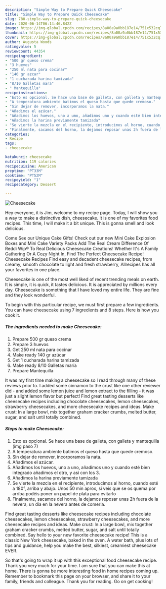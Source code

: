 ```yaml
---
description: "Simple Way to Prepare Quick Cheesecake"
title: "Simple Way to Prepare Quick Cheesecake"
slug: 780-simple-way-to-prepare-quick-cheesecake
date: 2020-06-14T06:14:46.842Z
image: https://img-global.cpcdn.com/recipes/8a00a9a0bb187e14/751x532cq70/cheesecake-foto-principal.jpg
thumbnail: https://img-global.cpcdn.com/recipes/8a00a9a0bb187e14/751x532cq70/cheesecake-foto-principal.jpg
cover: https://img-global.cpcdn.com/recipes/8a00a9a0bb187e14/751x532cq70/cheesecake-foto-principal.jpg
author: Augusta Woods
ratingvalue: 5
reviewcount: 44354
recipeingredient:
- "500 gr queso crema"
- "3 huevos"
- "250 ml nata para cocinar"
- "140 gr azcar"
- "1 cucharada harina tamizada"
- "8/10 Galletas mara"
- " Mantequilla"
recipeinstructions:
- "Esto es opcional. Se hace una base de galleta, con galleta y mantequilla (img paso 7)"
- "A temperatura ambiente batimos el queso hasta que quede cremoso."
- "Sin dejar de remover, incorporamos la nata."
- "Añadimos el azúcar."
- "Añadimos los huevos, uno a uno, añadimos uno y cuando esté bien integrado añadimos el otro, y así con los 3."
- "Añadimos la harina previamente tamizada"
- "Se vierte la mezcla en el recipiente, introducimos al horno, cuando esté a 180°, arriba y abajo. Unos 50 min aprox, si veis que se os quema por arriba podéis poner un papel de plata para evitarlo"
- "Finalmente, sacamos del horno, la dejamos reposar unas 2h fuera de la nevera, un día en la nevera antes de comerla."
categories:
- Recipe
tags:
- cheesecake

katakunci: cheesecake 
nutrition: 119 calories
recipecuisine: American
preptime: "PT33M"
cooktime: "PT52M"
recipeyield: "1"
recipecategory: Dessert

---
```



![Cheesecake](https://img-global.cpcdn.com/recipes/8a00a9a0bb187e14/751x532cq70/cheesecake-foto-principal.jpg)

Hey everyone, it is Jim, welcome to my recipe page. Today, I will show you a way to make a distinctive dish, cheesecake. It is one of my favorites food recipes. This time, I will make it a bit unique. This is gonna smell and look delicious.

Come See our Unique Cake Gifts! Check out our new Mini Cake Explosion Boxes and Mini Cake Variety Packs Add The Real Cream Difference Of Reddi Wip® To Real Delicious Cheesecake Creations! Whether It&#39;s A Family Gathering Or A Cozy Night In, Find The Perfect Cheesecake Recipe! Cheesecake Recipes Find easy and decadent cheesecake recipes, from creamy, smooth chocolate to light and fresh strawberry, Allrecipes has all your favorites in one place.

Cheesecake is one of the most well liked of recent trending meals on earth. It is simple, it is quick, it tastes delicious. It is appreciated by millions every day. Cheesecake is something that I have loved my entire life. They are fine and they look wonderful.


To begin with this particular recipe, we must first prepare a few ingredients. You can have cheesecake using 7 ingredients and 8 steps. Here is how you cook it.

<!--inarticleads1-->

##### The ingredients needed to make Cheesecake:

1. Prepare 500 gr queso crema
1. Prepare 3 huevos
1. Get 250 ml nata para cocinar
1. Make ready 140 gr azúcar
1. Get 1 cucharada harina tamizada
1. Make ready 8/10 Galletas maría
1. Prepare  Mantequilla


It was my first time making a cheesecake so I read through many of these reviews prior to. I added some cinnamon to the crust like one other reviewer did - and added some lemon juice and lemon extract to the filling - it was just a slight lemon flavor but perfect! Find great tasting desserts like cheesecake recipes including chocolate cheesecakes, lemon cheesecakes, strawberry cheesecakes, and more cheesecake recipes and ideas. Make crust: In a large bowl, mix together graham cracker crumbs, melted butter, sugar, and salt until totally combined. 

<!--inarticleads2-->

##### Steps to make Cheesecake:

1. Esto es opcional. Se hace una base de galleta, con galleta y mantequilla (img paso 7)
1. A temperatura ambiente batimos el queso hasta que quede cremoso.
1. Sin dejar de remover, incorporamos la nata.
1. Añadimos el azúcar.
1. Añadimos los huevos, uno a uno, añadimos uno y cuando esté bien integrado añadimos el otro, y así con los 3.
1. Añadimos la harina previamente tamizada
1. Se vierte la mezcla en el recipiente, introducimos al horno, cuando esté a 180°, arriba y abajo. Unos 50 min aprox, si veis que se os quema por arriba podéis poner un papel de plata para evitarlo
1. Finalmente, sacamos del horno, la dejamos reposar unas 2h fuera de la nevera, un día en la nevera antes de comerla.


Find great tasting desserts like cheesecake recipes including chocolate cheesecakes, lemon cheesecakes, strawberry cheesecakes, and more cheesecake recipes and ideas. Make crust: In a large bowl, mix together graham cracker crumbs, melted butter, sugar, and salt until totally combined. Say hello to your new favorite cheesecake recipe! This is a classic New York cheesecake, baked in the oven. A water bath, plus lots of tips and guidance, help you make the best, silkiest, creamiest cheesecake EVER. 

So that's going to wrap it up with this exceptional food cheesecake recipe. Thank you very much for your time. I am sure that you can make this at home. There is gonna be more interesting food in home recipes coming up. Remember to bookmark this page on your browser, and share it to your family, friends and colleague. Thank you for reading. Go on get cooking!
